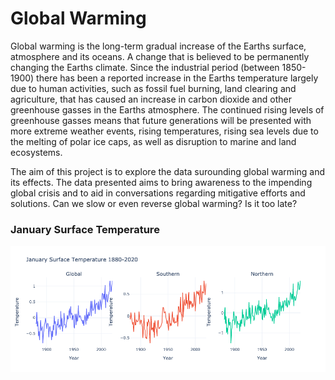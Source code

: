 # Global Warming

Global warming is the long-term gradual increase of the Earths surface, atmosphere and its oceans. A change that is believed to be permanently changing the Earths climate. Since the industrial period (between 1850-1900) there has been a reported increase in the Earths temperature largely due to human activities, such as fossil fuel burning, land clearing and agriculture, that has caused an increase in carbon dioxide and other greenhouse gasses in the Earths atmosphere.  The continued rising levels of greenhouse gasses means that future generations will be presented with more extreme weather events, rising temperatures, rising sea levels due to the melting of polar ice caps, as well as disruption to marine and land ecosystems. 

The aim of this project is to explore the data surounding global warming and its effects.  The data presented aims to bring awareness to the impending global crisis and to aid in conversations regarding mitigative efforts and solutions. Can we slow or even reverse global warming? Is it too late?

### January Surface Temperature

![Images/hemis.png](Images/hemis.png)






